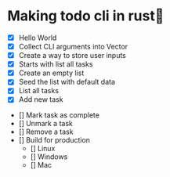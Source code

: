 # Making todo cli in rust🤙

- [x] Hello World
- [x] Collect CLI arguments into Vector
- [x] Create a way to store user inputs
- [x] Starts with list all tasks
- [x] Create an empty list
- [x] Seed the list with default data
- [x] List all tasks
- [x] Add new task
- [] Mark task as complete
- [] Unmark a task
- [] Remove a task
- [] Build for production
     - [] Linux
     - [] Windows
     - [] Mac
